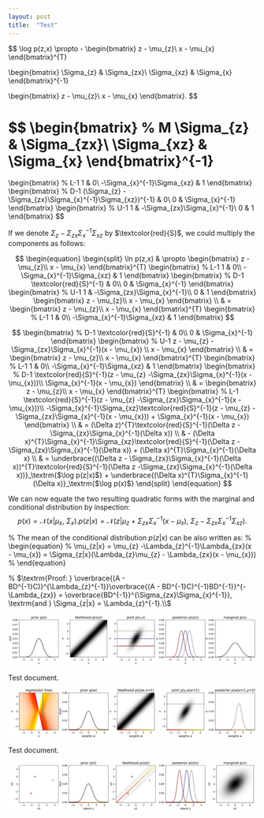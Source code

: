 ```yaml
---
layout: post
title:  "Test"
---
```


$$
\log p(z,x) \propto -
\begin{bmatrix}
z - \mu_{z}\\
x - \mu_{x}
\end{bmatrix}^{T}

\begin{bmatrix}
\Sigma_{z} & \Sigma_{zx}\\
\Sigma_{xz} & \Sigma_{x}
\end{bmatrix}^{-1}

\begin{bmatrix}
z - \mu_{z}\\
x - \mu_{x}
\end{bmatrix}.
$$

$$
\begin{bmatrix} % M
\Sigma_{z} & \Sigma_{zx}\\
\Sigma_{xz} & \Sigma_{x}
\end{bmatrix}^{-1}
=
\begin{bmatrix} % L-1
1 & 0\\
-\Sigma_{x}^{-1}\Sigma_{xz} & 1
\end{bmatrix}
\begin{bmatrix} % D-1
(\Sigma_{z} - \Sigma_{zx}\Sigma_{x}^{-1}\Sigma_{xz})^{-1} & 0\\
0 & \Sigma_{x}^{-1}
\end{bmatrix}
\begin{bmatrix} % U-1
1 & -\Sigma_{zx}\Sigma_{x}^{-1}\\
0 & 1
\end{bmatrix}
$$

If we denote $\Sigma_{z} - \Sigma_{zx}\Sigma_{x}^{-1}\Sigma_{xz}$ by $\textcolor{red}{S}$, we could multiply the components as follows:

$$
\begin{equation}
\begin{split}
\ln p(z,x) & \propto
\begin{bmatrix}
z - \mu_{z}\\
x - \mu_{x}
\end{bmatrix}^{T}
\begin{bmatrix} % L-1
1 & 0\\
-\Sigma_{x}^{-1}\Sigma_{xz} & 1
\end{bmatrix}
\begin{bmatrix} % D-1
\textcolor{red}{S}^{-1} & 0\\
0 & \Sigma_{x}^{-1}
\end{bmatrix}
\begin{bmatrix} % U-1
1 & -\Sigma_{zx}\Sigma_{x}^{-1}\\
0 & 1
\end{bmatrix}
\begin{bmatrix}
z - \mu_{z}\\
x - \mu_{x}
\end{bmatrix} \\
& =
\begin{bmatrix}
z - \mu_{z}\\
x - \mu_{x}
\end{bmatrix}^{T}
\begin{bmatrix} % L-1
1 & 0\\
-\Sigma_{x}^{-1}\Sigma_{xz} & 1
\end{bmatrix}
$$

$$
\begin{bmatrix} % D-1
\textcolor{red}{S}^{-1} & 0\\
0 & \Sigma_{x}^{-1}
\end{bmatrix}
\begin{bmatrix} % U-1
z - \mu_{z} -\Sigma_{zx}\Sigma_{x}^{-1}(x - \mu_{x}) \\
x - \mu_{x}
\end{bmatrix} \\
& =
\begin{bmatrix}
z - \mu_{z}\\
x - \mu_{x}
\end{bmatrix}^{T}
\begin{bmatrix} % L-1
1 & 0\\
-\Sigma_{x}^{-1}\Sigma_{xz} & 1
\end{bmatrix}
\begin{bmatrix} % D-1
\textcolor{red}{S}^{-1}(z - \mu_{z} -\Sigma_{zx}\Sigma_{x}^{-1}(x - \mu_{x}))\\
\Sigma_{x}^{-1}(x - \mu_{x})
\end{bmatrix} \\
& =
\begin{bmatrix}
z - \mu_{z}\\
x - \mu_{x}
\end{bmatrix}^{T}
\begin{bmatrix} % L-1
\textcolor{red}{S}^{-1}(z - \mu_{z} -\Sigma_{zx}\Sigma_{x}^{-1}(x - \mu_{x}))\\
-\Sigma_{x}^{-1}\Sigma_{xz}\textcolor{red}{S}^{-1}(z - \mu_{z} -\Sigma_{zx}\Sigma_{x}^{-1}(x - \mu_{x})) + \Sigma_{x}^{-1}(x - \mu_{x})
\end{bmatrix} \\ 
& =
(\Delta z)^{T}\textcolor{red}{S}^{-1}(\Delta z -\Sigma_{zx}\Sigma_{x}^{-1}(\Delta x)) \\
& - (\Delta x)^{T}\Sigma_{x}^{-1}\Sigma_{xz}\textcolor{red}{S}^{-1}(\Delta z -\Sigma_{zx}\Sigma_{x}^{-1}(\Delta x)) + (\Delta x)^{T}\Sigma_{x}^{-1}(\Delta x) \\
& =
\underbrace{(\Delta z - \Sigma_{zx}\Sigma_{x}^{-1}(\Delta x))^{T}\textcolor{red}{S}^{-1}(\Delta z -\Sigma_{zx}\Sigma_{x}^{-1}(\Delta x))}_\textrm{$\log p(z|x)$} + \underbrace{(\Delta x)^{T}\Sigma_{x}^{-1}(\Delta x)}_\textrm{$\log p(x)$}
\end{split}
\end{equation}
$$

We can now equate the two resulting quadratic forms with the marginal and conditional distribution by inspection:
$$
\begin{equation}
p(x) = \mathcal{N}(x|\mu_{x},\  \Sigma_{x}).
\end{equation}
\begin{equation}
p(z|x) = \mathcal{N}(z|\mu_{z} + \Sigma_{zx}\Sigma_{x}^{-1}(x - \mu_{x}), \ 
\Sigma_{z} - \Sigma_{zx}\Sigma_{x}^{-1}\Sigma_{xz}). 
\end{equation}
$$

% The mean of the conditional distribution $p(z|x)$ can be also written as:
% \begin{equation}
% \mu_{z|x} = \mu_{z} -\Lambda_{z}^{-1}\Lambda_{zx}(x - \mu_{x}) =  \Sigma_{z|x}(\Lambda_{z}\mu_{z} - \Lambda_{zx}(x - \mu_{x}))
% \end{equation}

% $\textrm{Proof: } \overbrace{(A - BD^{-1}C)}^{\Lambda_{z}^{-1}}\overbrace{(A - BD^{-1}C)^{-1}BD^{-1}}^{-\Lambda_{zx}} = \overbrace{BD^{-1}}^{\Sigma_{zx}\Sigma_{x}^{-1}}, \textrm{and } \Sigma_{z|x} = \Lambda_{z}^{-1}.\\$

<img src="/assets/images/test.svg" alt="test figure">

Test document.

<img src="/assets/images/test2.svg" alt="test figure">

Test document.

<img src="/assets/images/test3.svg" alt="test figure">
